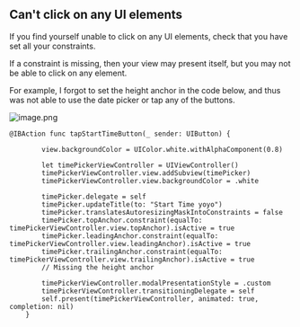 ## Can't click on any UI elements

If you find yourself unable to click on any UI elements, check that you have set all your constraints.

If a constraint is missing, then your view may present itself, but you may not be able to click on any element.

For example, I forgot to set the height anchor in the code below, and thus was not able to use the date picker or tap any of the buttons.

![image.png](https://cdn.hashnode.com/res/hashnode/image/upload/v1602630593906/aqKq-w_Da.png)

```
@IBAction func tapStartTimeButton(_ sender: UIButton) {
        
        view.backgroundColor = UIColor.white.withAlphaComponent(0.8)
        
        let timePickerViewController = UIViewController()
        timePickerViewController.view.addSubview(timePicker)
        timePickerViewController.view.backgroundColor = .white
        
        timePicker.delegate = self
        timePicker.updateTitle(to: "Start Time yoyo")
        timePicker.translatesAutoresizingMaskIntoConstraints = false
        timePicker.topAnchor.constraint(equalTo: timePickerViewController.view.topAnchor).isActive = true
        timePicker.leadingAnchor.constraint(equalTo: timePickerViewController.view.leadingAnchor).isActive = true
        timePicker.trailingAnchor.constraint(equalTo: timePickerViewController.view.trailingAnchor).isActive = true
        // Missing the height anchor
        
        timePickerViewController.modalPresentationStyle = .custom
        timePickerViewController.transitioningDelegate = self
        self.present(timePickerViewController, animated: true, completion: nil)
    }
```
